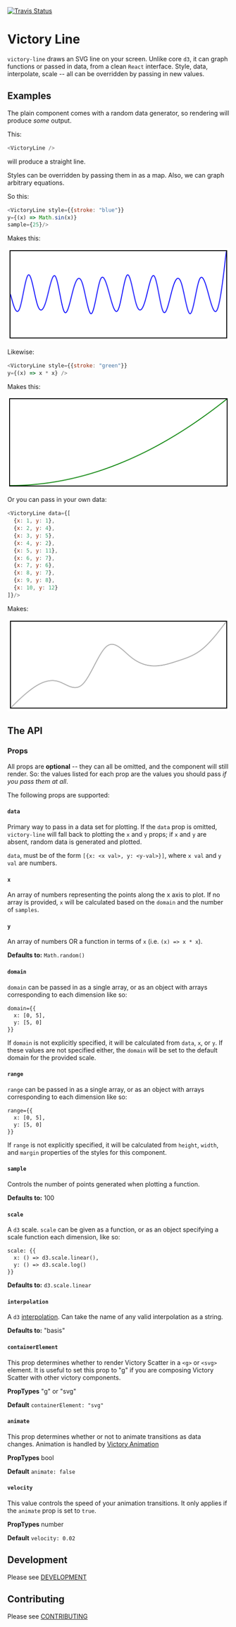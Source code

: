 [![Travis Status][trav_img]][trav_site]

Victory Line
============

`victory-line` draws an SVG line on your screen. Unlike core `d3`, it can graph
functions or passed in data, from a clean `React` interface. Style, data,
interpolate, scale -- all can be overridden by passing in new values.

## Examples

The plain component comes with a random data generator, so rendering will
produce *some* output.

This:

``` javascript
<VictoryLine />
```

will produce a straight line.

Styles can be overridden by passing them in as a map. Also, we can graph
arbitrary equations.

So this:

``` javascript
<VictoryLine style={{stroke: "blue"}}
y={(x) => Math.sin(x)}
sample={25}/>
```

Makes this:

![Oooooh! Ahhhhh!](victory-line_sin.png)

Likewise:

``` javascript
<VictoryLine style={{stroke: "green"}}
y={(x) => x * x} />
```

Makes this:

![V. Nice](victory-line_equation.png)

Or you can pass in your own data:

``` javascript
<VictoryLine data={[
  {x: 1, y: 1},
  {x: 2, y: 4},
  {x: 3, y: 5},
  {x: 4, y: 2},
  {x: 5, y: 11},
  {x: 6, y: 7},
  {x: 7, y: 6},
  {x: 8, y: 7},
  {x: 9, y: 8},
  {x: 10, y: 12}
]}/>
```

Makes:

![Victory!](victory-line_data-passed-in.png)

## The API

### Props

All props are **optional** -- they can all be omitted, and the component will
still render. So: the values listed for each prop are the values you should pass
_if you pass them at all_.

The following props are supported:

#### `data`

Primary way to pass in a data set for plotting. If the `data` prop is omitted,
`victory-line` will fall back to plotting the `x` and `y` props; if `x` and `y`
are absent, random data is generated and plotted.

`data`, must be of the form `[{x: <x val>, y: <y-val>}]`, where `x
val` and `y val` are numbers.

#### `x`

An array of numbers representing the points along the x axis to plot. If no array is provided, `x` will be calculated based on the `domain` and the number of `samples`.

#### `y`

An array of numbers OR a function in terms of `x` (i.e. `(x) => x * x`).

**Defaults to:** `Math.random()`

#### `domain`

`domain` can be passed in as a single array, or as an object with arrays corresponding to each dimension like so:

```
domain={{
  x: [0, 5],
  y: [5, 0]
}}
```

If `domain` is not explicitly specified, it will be calculated from `data`, `x`, or `y`.  If these values are not specified either, the `domain` will be set to the default domain for the provided scale.

#### `range`

`range` can be passed in as a single array, or as an object with arrays corresponding to each dimension like so:

```
range={{
  x: [0, 5],
  y: [5, 0]
}}
```

If `range` is not explicitly specified, it will be calculated from `height`, `width`, and `margin` properties of the styles for this component.

#### `sample`

Controls the number of points generated when plotting a function.

**Defaults to:** 100

#### `scale`

A `d3` scale. `scale` can be given as a function, or as an object specifying  a scale function each dimension, like so:

```
scale: {{
  x: () => d3.scale.linear(),
  y: () => d3.scale.log()
}}
```

**Defaults to:** `d3.scale.linear`

#### `interpolation`

A `d3`
[interpolation](https://github.com/mbostock/d3/wiki/SVG-Shapes#line_interpolate). Can
take the name of any valid interpolation as a string.

**Defaults to:** "basis"

#### `containerElement`

This prop determines whether to render Victory Scatter in a `<g>` or `<svg>` element. It is useful to set this prop to "g" if you are composing Victory Scatter with other victory components.

**PropTypes** "g" or "svg"

**Default** `containerElement: "svg"`

#### `animate`

This prop determines whether or not to animate transitions as data changes.  Animation is handled by [Victory Animation](https://github.com/FormidableLabs/victory-animation)

**PropTypes** bool

**Default** `animate: false`

#### `velocity`

This value controls the speed of your animation transitions. It only applies if the `animate` prop is set to `true`.

**PropTypes** number

**Default** `velocity: 0.02`

## Development

Please see [DEVELOPMENT](DEVELOPMENT.md)

## Contributing

Please see [CONTRIBUTING](CONTRIBUTING.md)

[trav_img]: https://api.travis-ci.org/FormidableLabs/victory-line.svg
[trav_site]: https://travis-ci.org/FormidableLabs/victory-line
